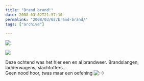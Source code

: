 ```yaml
---
title: "Brand brand!"
date: 2008-03-02T21:57:10
permalink: "2008/03/02/brand-brand/"
tags: ["archive"]

---
```

[![](http://farm3.static.flickr.com/2235/2305485834_c334e9f44a.jpg)](http://www.flickr.com/photos/simonvanherweghe/2305485834/ "<a mce_thref=")

[![](http://farm4.static.flickr.com/3203/2304687059_b83a8f9b6e.jpg)](http://www.flickr.com/photos/simonvanherweghe/2304687059/ "<a mce_thref=")

Deze ochtend was het hier een en al brandweer. Brandslangen, ladderwagens, slachtoffers…  
Geen nood hoor, twas maar een oefening ![:-)](http://www.donebysimon.be/blog/wp-includes/images/smilies/icon_smile.gif)
